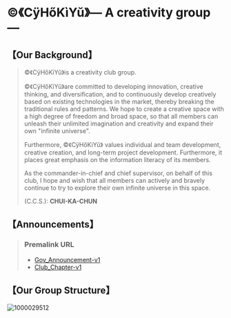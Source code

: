 # ©️《CÿHőKìYŭ》— A creativity group —
## 【Our Background】
> ©️《CÿHőKìYŭ》is a creativity club group.
> 
> ©️《CÿHőKìYŭ》are committed to developing innovation, creative thinking, and diversification, and to continuously develop creatively based on existing technologies in the market, thereby breaking the traditional rules and patterns. We hope to create a creative space with a high degree of freedom and broad space, so that all members can unleash their unlimited imagination and creativity and expand their own "infinite universe".
>
> Furthermore, ©️《CÿHőKìYŭ》 values ​​individual and team development, creative creation, and long-term project development. Furthermore, it places great emphasis on the information literacy of its members.
>
> As the commander-in-chief and chief supervisor, on behalf of this club, I hope and wish that all members can actively and bravely continue to try to explore their own infinite universe in this space.
>
> (C.C.S.): **CHUI-KA-CHUN**
## 【Announcements】
> ### Premalink URL
> - [Gov_Announcement-v1](https://github.com/CHUI-KA-CHUN/-c-CyHoKiYu-/blob/main/GovAnnouncement_v1.md)
> - [Club_Chapter-v1](https://github.com/CHUI-KA-CHUN/-c-CyHoKiYu-/blob/main/Club_Chapter-v1.md)
## 【Our Group Structure】
![1000029512](https://github.com/user-attachments/assets/49723c1c-025f-4051-8a1d-02f1097622c5)
